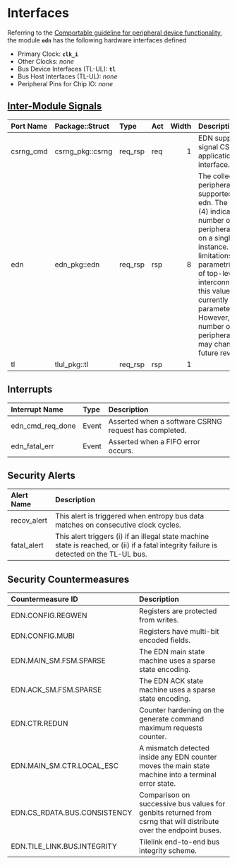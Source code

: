 # Interfaces

<!-- BEGIN CMDGEN util/regtool.py --interfaces ./hw/ip/edn/data/edn.hjson -->
Referring to the [Comportable guideline for peripheral device functionality](https://opentitan.org/book/doc/contributing/hw/comportability), the module **`edn`** has the following hardware interfaces defined
- Primary Clock: **`clk_i`**
- Other Clocks: *none*
- Bus Device Interfaces (TL-UL): **`tl`**
- Bus Host Interfaces (TL-UL): *none*
- Peripheral Pins for Chip IO: *none*

## [Inter-Module Signals](https://opentitan.org/book/doc/contributing/hw/comportability/index.html#inter-signal-handling)

| Port Name   | Package::Struct   | Type    | Act   |   Width | Description                                                                                                                                                                                                                                                                                                                   |
|:------------|:------------------|:--------|:------|--------:|:------------------------------------------------------------------------------------------------------------------------------------------------------------------------------------------------------------------------------------------------------------------------------------------------------------------------------|
| csrng_cmd   | csrng_pkg::csrng  | req_rsp | req   |       1 | EDN supports a signal CSRNG application interface.                                                                                                                                                                                                                                                                            |
| edn         | edn_pkg::edn      | req_rsp | rsp   |       8 | The collection of peripheral ports supported by edn. The width (4) indicates the number of peripheral ports on a single instance. Due to limitations in the parametrization of top-level interconnects this value is not currently parameterizable.  However, the number of peripheral ports may change in a future revision. |
| tl          | tlul_pkg::tl      | req_rsp | rsp   |       1 |                                                                                                                                                                                                                                                                                                                               |

## Interrupts

| Interrupt Name   | Type   | Description                                           |
|:-----------------|:-------|:------------------------------------------------------|
| edn_cmd_req_done | Event  | Asserted when a software CSRNG request has completed. |
| edn_fatal_err    | Event  | Asserted when a FIFO error occurs.                    |

## Security Alerts

| Alert Name   | Description                                                                                                                              |
|:-------------|:-----------------------------------------------------------------------------------------------------------------------------------------|
| recov_alert  | This alert is triggered when entropy bus data matches on consecutive clock cycles.                                                       |
| fatal_alert  | This alert triggers (i) if an illegal state machine state is reached, or (ii) if a fatal integrity failure is detected on the TL-UL bus. |

## Security Countermeasures

| Countermeasure ID            | Description                                                                                                       |
|:-----------------------------|:------------------------------------------------------------------------------------------------------------------|
| EDN.CONFIG.REGWEN            | Registers are protected from writes.                                                                              |
| EDN.CONFIG.MUBI              | Registers have multi-bit encoded fields.                                                                          |
| EDN.MAIN_SM.FSM.SPARSE       | The EDN main state machine uses a sparse state encoding.                                                          |
| EDN.ACK_SM.FSM.SPARSE        | The EDN ACK state machine uses a sparse state encoding.                                                           |
| EDN.CTR.REDUN                | Counter hardening on the generate command maximum requests counter.                                               |
| EDN.MAIN_SM.CTR.LOCAL_ESC    | A mismatch detected inside any EDN counter moves the main state machine into a terminal error state.              |
| EDN.CS_RDATA.BUS.CONSISTENCY | Comparison on successive bus values for genbits returned from csrng that will distribute over the endpoint buses. |
| EDN.TILE_LINK.BUS.INTEGRITY  | Tilelink end-to-end bus integrity scheme.                                                                         |

<!-- END CMDGEN -->
